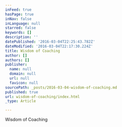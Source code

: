 ```yaml
---
inFeed: true
hasPage: true
inNav: false
inLanguage: null
starred: false
keywords: []
description: ''
datePublished: '2016-03-04T22:25:43.782Z'
dateModified: '2016-03-04T22:17:30.224Z'
title: Wisdom of Coaching
author: []
authors: []
publisher:
  name: null
  domain: null
  url: null
  favicon: null
sourcePath: _posts/2016-03-04-wisdom-of-coaching.md
published: true
url: wisdom-of-coaching/index.html
_type: Article

---
```

Wisdom of Coaching